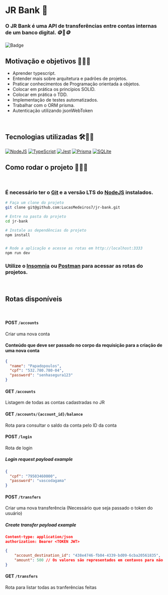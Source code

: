 # JR Bank 🏦

### O JR Bank é uma API de transferências entre contas internas de um banco digital. 🪙💸🪙

![Badge](https://img.shields.io/badge/STATUS-EM%20ANDAMENTO-red)

## Motivação e objetivos 🏋️‍♂️🎯

- Aprender typescript.
- Entender mais sobre arquitetura e padrões de projetos.
- Praticar conhecimentos de Programação orientada a objetos.
- Colocar em prática os princípios SOLID.
- Colocar em prática o TDD.
- Implementação de testes automatizados.
- Trabalhar com o ORM prisma.
- Autenticação utilizando jsonWebToken

<br/>

## Tecnologias utilizadas 🛠️🧑‍💻

<a href="https://nodejs.org/en/" target="_blank">![NodeJS](https://img.shields.io/badge/node.js-6DA55F?style=for-the-badge&logo=node.js&logoColor=white)</a>
<a href="https://www.typescriptlang.org/" target="_blank">![TypeScript](https://img.shields.io/badge/typescript-%23007ACC.svg?style=for-the-badge&logo=typescript&logoColor=white)</a>
<a href="https://jestjs.io/pt-BR/" target="_blank">![Jest](https://img.shields.io/badge/-jest-%23C21325?style=for-the-badge&logo=jest&logoColor=white)</a>
<a href="https://www.prisma.io/" target="_blank">
![Prisma](https://img.shields.io/badge/Prisma-3982CE?style=for-the-badge&logo=Prisma&logoColor=white)</a>
<a href="https://www.sqlite.org/index.html" target="_blank">![SQLite](https://img.shields.io/badge/sqlite-%2307405e.svg?style=for-the-badge&logo=sqlite&logoColor=white)</a>

## Como rodar o projeto 🎡👨‍💻

<br/>

### É necessário ter o [Git](https://git-scm.com/downloads) e a versão LTS do [NodeJS](https://nodejs.org/) instalados.

```bash
# Faça um clone do projeto
git clone git@github.com:LucasMedeiros7/jr-bank.git

# Entre na pasta do projeto
cd jr-bank

# Instale as dependências do projeto
npm install


# Rode a aplicação e acesse as rotas em http://localhost:3333
npm run dev
```

### Utilize o [Insomnia](https://insomnia.rest/download) ou [Postman](https://www.postman.com/) para acessar as rotas do projetos.

<br/>

## Rotas disponíveis

<br/>

#### POST `/accounts`

Criar uma nova conta

#### Conteúdo que deve ser passado no corpo da requisição para a criação de uma nova conta

```json
{
  "name": "Papadopoulos",
  "cpf": "532.780.780-04",
  "password": "senhasegura123"
}
```

#### GET `/accounts`

Listagem de todas as contas cadastradas no JR

#### GET `/accounts/{account_id}/balance`

Rota para consultar o saldo da conta pelo ID da conta

#### POST `/login`

Rota de login

##### Login request payload example

```json
{
  "cpf": "79503460000",
  "password": "vascodagama"
}
```

#### POST `/transfers`

Criar uma nova transferência (Necessário que seja passado o token do usuário)

##### Create transfer payload example

```json
Content-type: application/json
authorization: Bearer <TOKEN JWT>

{
    "account_destination_id": "438e4746-fb04-4339-bd09-6cba20561835",
    "amount": 500 // Os valores são representados em centavos para não ocorrer erros de arredondamento
}
```

#### GET `/transfers`

Rota para listar todas as tranferências feitas
